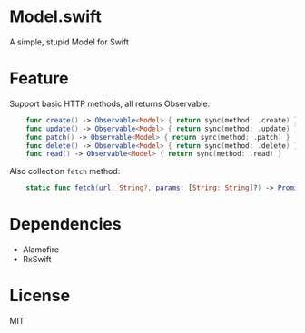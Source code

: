 # Model.swift
A simple, stupid Model for Swift

# Feature

Support basic HTTP methods, all returns Observable:

```swift
    func create() -> Observable<Model> { return sync(method: .create) }
    func update() -> Observable<Model> { return sync(method: .update) }
    func patch() -> Observable<Model> { return sync(method: .patch) }
    func delete() -> Observable<Model> { return sync(method: .delete) }
    func read() -> Observable<Model> { return sync(method: .read) }
```

Also collection `fetch` method:

```swift
    static func fetch(url: String?, params: [String: String]?) -> Promise<[Model]> {
```

# Dependencies
- Alamofire
- RxSwift

# License
MIT
